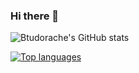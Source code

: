### Hi there 👋

![Btudorache's GitHub stats](https://github-readme-stats.vercel.app/api?username=btudorache&show_icons=true&theme=tokyonight&include_all_commits=true&count_private=true)

[![Top languages](https://github-readme-stats.vercel.app/api/top-langs/?username=btudorache&theme=tokyonight&langs_count=10&layout=compact)](https://github.com/anuraghazra/github-readme-stats)
